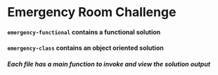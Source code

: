 # Emergency Room Challenge

#### `emergency-functional` contains a functional solution
#### `emergency-class` contains an object oriented solution

##### Each file has a main function to invoke and view the solution output